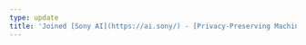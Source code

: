 ```yaml
---
type: update
title: 'Joined [Sony AI](https://ai.sony/) - [Privacy-Preserving Machine Learning](https://ai.sony/blog/Meet-the-Team-8-Weiming-Zhuang-Nidham-Gazagnadou-Chen-Chen/) team (Tokyo, Japan) as a research intern.'
---
```

